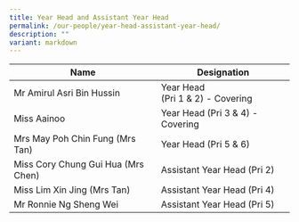 ```yaml
---
title: Year Head and Assistant Year Head
permalink: /our-people/year-head-assistant-year-head/
description: ""
variant: markdown
---
```

| Name | Designation | 
| -------- | -------- |
| Mr Amirul Asri Bin Hussin    | Year Head <br> (Pri 1 &amp; 2) - Covering    |
| Miss Aainoo     | Year Head (Pri 3 &amp; 4) - Covering     | 
| Mrs May Poh Chin Fung (Mrs Tan)     | Year Head (Pri 5 &amp; 6)    |
| Miss Cory Chung Gui Hua (Mrs Chen)| Assistant Year Head (Pri 2) | 
| Miss Lim Xin Jing (Mrs Tan) | Assistant Year Head (Pri 4)     | 
| Mr Ronnie Ng Sheng Wei | Assistant Year Head (Pri 5)     |